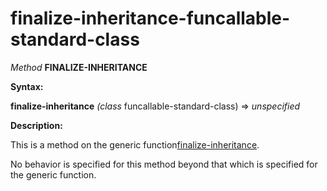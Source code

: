 finalize-inheritance-funcallable-standard-class
===============================================

*Method* **FINALIZE-INHERITANCE**

**Syntax:**

**finalize-inheritance** *(class* funcallable-standard-class) => *unspecified*

**Description:**

This is a method on the generic function[finalize-inheritance](/meta-object-protocol/finalize-inheritance).

No behavior is specified for this method beyond that which is specified for the generic function.
